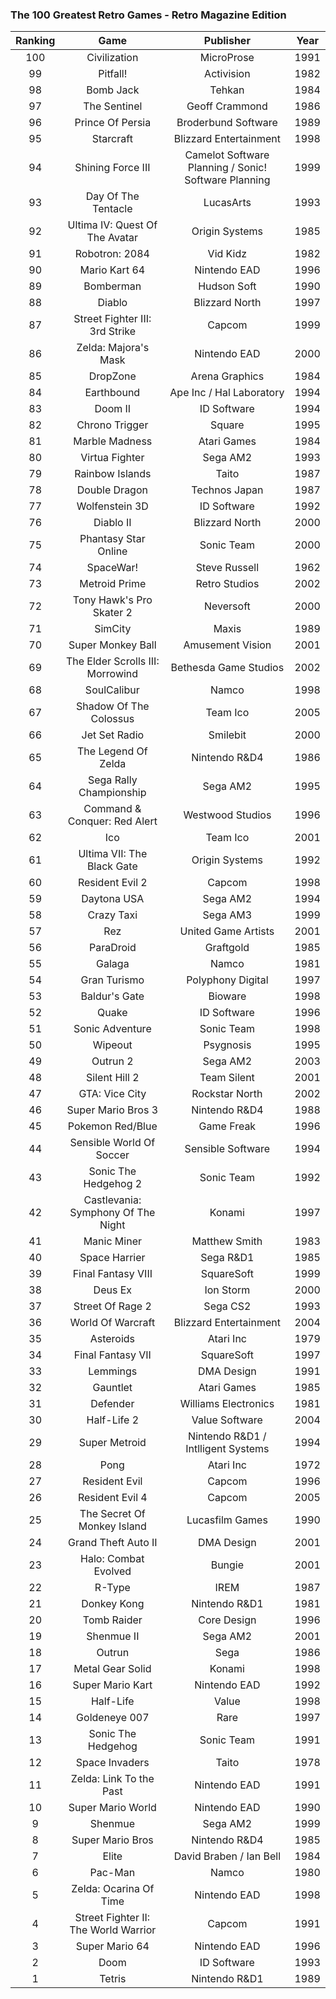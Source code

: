 ### The 100 Greatest Retro Games - Retro Magazine Edition

| Ranking |                 Game                 |                       Publisher                      | Year |
|:-------:|:------------------------------------:|:----------------------------------------------------:|:----:|
|   100   |             Civilization             |                      MicroProse                      | 1991 |
|    99   |               Pitfall!               |                      Activision                      | 1982 |
|    98   |               Bomb Jack              |                        Tehkan                        | 1984 |
|    97   |             The Sentinel             |                    Geoff Crammond                    | 1986 |
|    96   |           Prince Of Persia           |                  Broderbund Software                 | 1989 |
|    95   |               Starcraft              |                Blizzard Entertainment                | 1998 |
|    94   |           Shining Force III          | Camelot Software Planning / Sonic! Software Planning | 1999 |
|    93   |          Day Of The Tentacle         |                       LucasArts                      | 1993 |
|    92   |    Ultima IV: Quest Of The Avatar    |                    Origin Systems                    | 1985 |
|    91   |            Robotron: 2084            |                       Vid Kidz                       | 1982 |
|    90   |             Mario Kart 64            |                     Nintendo EAD                     | 1996 |
|    89   |               Bomberman              |                      Hudson Soft                     | 1990 |
|    88   |                Diablo                |                    Blizzard North                    | 1997 |
|    87   |    Street Fighter III: 3rd Strike    |                        Capcom                        | 1999 |
|    86   |         Zelda: Majora's Mask         |                     Nintendo EAD                     | 2000 |
|    85   |               DropZone               |                    Arena Graphics                    | 1984 |
|    84   |              Earthbound              |               Ape Inc / Hal Laboratory               | 1994 |
|    83   |                Doom II               |                      ID Software                     | 1994 |
|    82   |            Chrono Trigger            |                        Square                        | 1995 |
|    81   |            Marble Madness            |                      Atari Games                     | 1984 |
|    80   |            Virtua Fighter            |                       Sega AM2                       | 1993 |
|    79   |            Rainbow Islands           |                         Taito                        | 1987 |
|    78   |             Double Dragon            |                     Technos Japan                    | 1987 |
|    77   |            Wolfenstein 3D            |                      ID Software                     | 1992 |
|    76   |               Diablo II              |                    Blizzard North                    | 2000 |
|    75   |         Phantasy Star Online         |                      Sonic Team                      | 2000 |
|    74   |               SpaceWar!              |                     Steve Russell                    | 1962 |
|    73   |             Metroid Prime            |                     Retro Studios                    | 2002 |
|    72   |       Tony Hawk's Pro Skater 2       |                       Neversoft                      | 2000 |
|    71   |                SimCity               |                         Maxis                        | 1989 |
|    70   |           Super Monkey Ball          |                   Amusement Vision                   | 2001 |
|    69   |   The Elder Scrolls III: Morrowind   |                 Bethesda Game Studios                | 2002 |
|    68   |              SoulCalibur             |                         Namco                        | 1998 |
|    67   |        Shadow Of The Colossus        |                       Team Ico                       | 2005 |
|    66   |             Jet Set Radio            |                       Smilebit                       | 2000 |
|    65   |          The Legend Of Zelda         |                     Nintendo R&D4                    | 1986 |
|    64   |        Sega Rally Championship       |                       Sega AM2                       | 1995 |
|    63   |     Command & Conquer: Red Alert     |                   Westwood Studios                   | 1996 |
|    62   |                  Ico                 |                       Team Ico                       | 2001 |
|    61   |      Ultima VII: The Black Gate      |                    Origin Systems                    | 1992 |
|    60   |            Resident Evil 2           |                        Capcom                        | 1998 |
|    59   |              Daytona USA             |                       Sega AM2                       | 1994 |
|    58   |              Crazy Taxi              |                       Sega AM3                       | 1999 |
|    57   |                  Rez                 |                  United Game Artists                 | 2001 |
|    56   |               ParaDroid              |                       Graftgold                      | 1985 |
|    55   |                Galaga                |                         Namco                        | 1981 |
|    54   |             Gran Turismo             |                   Polyphony Digital                  | 1997 |
|    53   |             Baldur's Gate            |                        Bioware                       | 1998 |
|    52   |                 Quake                |                      ID Software                     | 1996 |
|    51   |            Sonic Adventure           |                      Sonic Team                      | 1998 |
|    50   |                Wipeout               |                       Psygnosis                      | 1995 |
|    49   |               Outrun 2               |                       Sega AM2                       | 2003 |
|    48   |             Silent Hill 2            |                      Team Silent                     | 2001 |
|    47   |            GTA: Vice City            |                    Rockstar North                    | 2002 |
|    46   |          Super Mario Bros 3          |                     Nintendo R&D4                    | 1988 |
|    45   |           Pokemon Red/Blue           |                      Game Freak                      | 1996 |
|    44   |       Sensible World Of Soccer       |                   Sensible Software                  | 1994 |
|    43   |         Sonic The Hedgehog 2         |                      Sonic Team                      | 1992 |
|    42   |  Castlevania: Symphony Of The Night  |                        Konami                        | 1997 |
|    41   |              Manic Miner             |                     Matthew Smith                    | 1983 |
|    40   |             Space Harrier            |                       Sega R&D1                      | 1985 |
|    39   |          Final Fantasy VIII          |                      SquareSoft                      | 1999 |
|    38   |                Deus Ex               |                       Ion Storm                      | 2000 |
|    37   |           Street Of Rage 2           |                       Sega CS2                       | 1993 |
|    36   |           World Of Warcraft          |                Blizzard Entertainment                | 2004 |
|    35   |               Asteroids              |                       Atari Inc                      | 1979 |
|    34   |           Final Fantasy VII          |                      SquareSoft                      | 1997 |
|    33   |               Lemmings               |                      DMA Design                      | 1991 |
|    32   |               Gauntlet               |                      Atari Games                     | 1985 |
|    31   |               Defender               |                 Williams Electronics                 | 1981 |
|    30   |              Half-Life 2             |                    Value Software                    | 2004 |
|    29   |             Super Metroid            |          Nintendo R&D1 / Intlligent Systems          | 1994 |
|    28   |                 Pong                 |                       Atari Inc                      | 1972 |
|    27   |             Resident Evil            |                        Capcom                        | 1996 |
|    26   |            Resident Evil 4           |                        Capcom                        | 2005 |
|    25   |      The Secret Of Monkey Island     |                    Lucasfilm Games                   | 1990 |
|    24   |          Grand Theft Auto II         |                      DMA Design                      | 2001 |
|    23   |         Halo: Combat Evolved         |                        Bungie                        | 2001 |
|    22   |                R-Type                |                         IREM                         | 1987 |
|    21   |              Donkey Kong             |                     Nintendo R&D1                    | 1981 |
|    20   |              Tomb Raider             |                      Core Design                     | 1996 |
|    19   |              Shenmue II              |                       Sega AM2                       | 2001 |
|    18   |                Outrun                |                         Sega                         | 1986 |
|    17   |           Metal Gear Solid           |                        Konami                        | 1998 |
|    16   |           Super Mario Kart           |                     Nintendo EAD                     | 1992 |
|    15   |               Half-Life              |                         Value                        | 1998 |
|    14   |             Goldeneye 007            |                         Rare                         | 1997 |
|    13   |          Sonic The Hedgehog          |                      Sonic Team                      | 1991 |
|    12   |            Space Invaders            |                         Taito                        | 1978 |
|    11   |        Zelda: Link To the Past       |                     Nintendo EAD                     | 1991 |
|    10   |           Super Mario World          |                     Nintendo EAD                     | 1990 |
|    9    |                Shenmue               |                       Sega AM2                       | 1999 |
|    8    |           Super Mario Bros           |                     Nintendo R&D4                    | 1985 |
|    7    |                 Elite                |                David Braben / Ian Bell               | 1984 |
|    6    |                Pac-Man               |                         Namco                        | 1980 |
|    5    |        Zelda: Ocarina Of Time        |                     Nintendo EAD                     | 1998 |
|    4    | Street Fighter II: The World Warrior |                        Capcom                        | 1991 |
|    3    |            Super Mario 64            |                     Nintendo EAD                     | 1996 |
|    2    |                 Doom                 |                      ID Software                     | 1993 |
|    1    |                Tetris                |                     Nintendo R&D1                    | 1989 |
